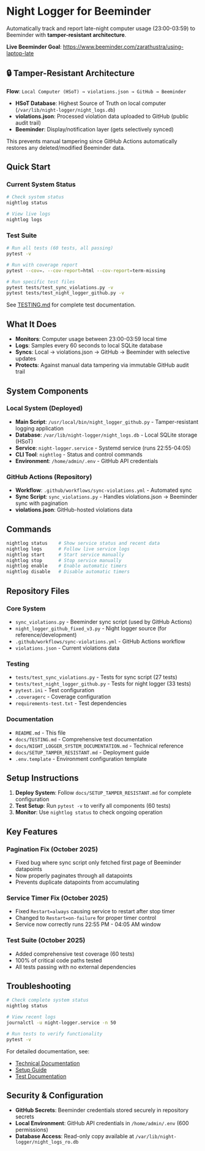 # Night Logger for Beeminder

Automatically track and report late-night computer usage (23:00-03:59) to Beeminder with **tamper-resistant architecture**.

**Live Beeminder Goal**: https://www.beeminder.com/zarathustra/using-laptop-late

## 🔒 Tamper-Resistant Architecture

**Flow**: `Local Computer (HSoT) → violations.json → GitHub → Beeminder`

- **HSoT Database**: Highest Source of Truth on local computer (`/var/lib/night-logger/night_logs.db`)
- **violations.json**: Processed violation data uploaded to GitHub (public audit trail)
- **Beeminder**: Display/notification layer (gets selectively synced)

This prevents manual tampering since GitHub Actions automatically restores any deleted/modified Beeminder data.

## Quick Start

### Current System Status
```bash
# Check system status
nightlog status

# View live logs
nightlog logs
```

### Test Suite
```bash
# Run all tests (60 tests, all passing)
pytest -v

# Run with coverage report
pytest --cov=. --cov-report=html --cov-report=term-missing

# Run specific test files
pytest tests/test_sync_violations.py -v
pytest tests/test_night_logger_github.py -v
```

See [TESTING.md](docs/TESTING.md) for complete test documentation.

## What It Does

- **Monitors**: Computer usage between 23:00-03:59 local time
- **Logs**: Samples every 60 seconds to local SQLite database
- **Syncs**: Local → violations.json → GitHub → Beeminder with selective updates
- **Protects**: Against manual data tampering via immutable GitHub audit trail

## System Components

### Local System (Deployed)
- **Main Script**: `/usr/local/bin/night_logger_github.py` - Tamper-resistant logging application
- **Database**: `/var/lib/night-logger/night_logs.db` - Local SQLite storage (HSoT)
- **Service**: `night-logger.service` - Systemd service (runs 22:55-04:05)
- **CLI Tool**: `nightlog` - Status and control commands
- **Environment**: `/home/admin/.env` - GitHub API credentials

### GitHub Actions (Repository)
- **Workflow**: `.github/workflows/sync-violations.yml` - Automated sync
- **Sync Script**: `sync_violations.py` - Handles violations.json → Beeminder sync with pagination
- **violations.json**: GitHub-hosted violations data

## Commands

```bash
nightlog status    # Show service status and recent data
nightlog logs      # Follow live service logs
nightlog start     # Start service manually
nightlog stop      # Stop service manually
nightlog enable    # Enable automatic timers
nightlog disable   # Disable automatic timers
```

## Repository Files

### Core System
- `sync_violations.py` - Beeminder sync script (used by GitHub Actions)
- `night_logger_github_fixed_v3.py` - Night logger source (for reference/development)
- `.github/workflows/sync-violations.yml` - GitHub Actions workflow
- `violations.json` - Current violations data

### Testing
- `tests/test_sync_violations.py` - Tests for sync script (27 tests)
- `tests/test_night_logger_github.py` - Tests for night logger (33 tests)
- `pytest.ini` - Test configuration
- `.coveragerc` - Coverage configuration
- `requirements-test.txt` - Test dependencies

### Documentation
- `README.md` - This file
- `docs/TESTING.md` - Comprehensive test documentation
- `docs/NIGHT_LOGGER_SYSTEM_DOCUMENTATION.md` - Technical reference
- `docs/SETUP_TAMPER_RESISTANT.md` - Deployment guide
- `.env.template` - Environment configuration template

## Setup Instructions

1. **Deploy System**: Follow `docs/SETUP_TAMPER_RESISTANT.md` for complete configuration
2. **Test Setup**: Run `pytest -v` to verify all components (60 tests)
3. **Monitor**: Use `nightlog status` to check ongoing operation

## Key Features

### Pagination Fix (October 2025)
- Fixed bug where sync script only fetched first page of Beeminder datapoints
- Now properly paginates through all datapoints
- Prevents duplicate datapoints from accumulating

### Service Timer Fix (October 2025)
- Fixed `Restart=always` causing service to restart after stop timer
- Changed to `Restart=on-failure` for proper timer control
- Service now correctly runs 22:55 PM - 04:05 AM window

### Test Suite (October 2025)
- Added comprehensive test coverage (60 tests)
- 100% of critical code paths tested
- All tests passing with no external dependencies

## Troubleshooting

```bash
# Check complete system status
nightlog status

# View recent logs
journalctl -u night-logger.service -n 50

# Run tests to verify functionality
pytest -v
```

For detailed documentation, see:
- [Technical Documentation](docs/NIGHT_LOGGER_SYSTEM_DOCUMENTATION.md)
- [Setup Guide](docs/SETUP_TAMPER_RESISTANT.md)
- [Test Documentation](docs/TESTING.md)

## Security & Configuration

- **GitHub Secrets**: Beeminder credentials stored securely in repository secrets
- **Local Environment**: GitHub API credentials in `/home/admin/.env` (600 permissions)
- **Database Access**: Read-only copy available at `/var/lib/night-logger/night_logs_ro.db`
